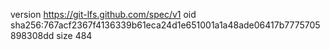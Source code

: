 version https://git-lfs.github.com/spec/v1
oid sha256:767acf2367f4136339b61eca24d1e651001a1a48ade06417b7775705898308dd
size 484
